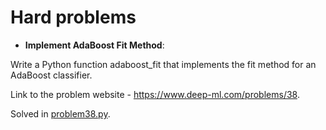 # Hard problems

* **Implement AdaBoost Fit Method**:
  
Write a Python function adaboost_fit that implements the fit method for an AdaBoost classifier.

Link to the problem website - https://www.deep-ml.com/problems/38.

Solved in [problem38.py](problem38.py).